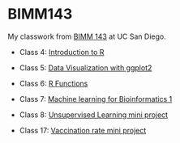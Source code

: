 # BIMM143

My classwork from [BIMM 143](https://bioboot.github.io/bimm143_W23/) at UC San Diego. 

- Class 4: [Introduction to R](https://github.com/puddingpeach/bimm143/blob/main/lab4.pdf)

- Class 5: [Data Visualization with ggplot2](https://github.com/puddingpeach/bimm143/blob/main/class05.md)

- Class 6: [R Functions](https://github.com/puddingpeach/bimm143/blob/main/class06/class06.pdf)

- Class 7: [Machine learning for Bioinformatics 1](https://github.com/puddingpeach/bimm143/blob/main/class07/class07.pdf)

- Class 8: [Unsupervised Learning mini project](https://github.com/puddingpeach/bimm143/blob/main/class08_mini_project/class08.qmd)

- Class 17: [Vaccination rate mini project](https://github.com/puddingpeach/bimm143/blob/main/class17_new/class17.md)



